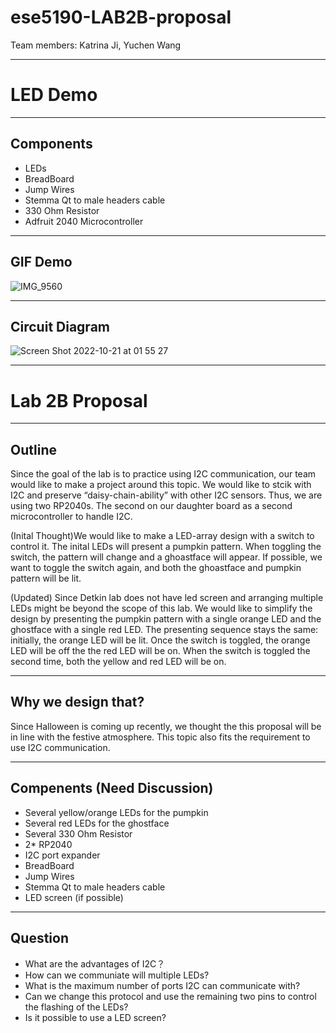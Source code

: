 # ese5190-LAB2B-proposal
Team members: Katrina Ji, Yuchen Wang

---
# LED Demo
---
## Components
- LEDs
- BreadBoard
- Jump Wires
- Stemma Qt to male headers cable
- 330 Ohm Resistor
- Adfruit 2040 Microcontroller 

---
## GIF Demo

![IMG_9560](https://user-images.githubusercontent.com/105755054/197127548-be8c2474-be12-4744-9a43-4de7041ed1a0.GIF)

---
## Circuit Diagram 
![Screen Shot 2022-10-21 at 01 55 27](https://user-images.githubusercontent.com/105755054/197122977-882c0ded-c0b9-4f89-a97a-13723dabf946.png)

---
# Lab 2B Proposal
---
## Outline
Since the goal of the lab is to practice using I2C communication, our team would like to make a project around this topic. We would like to stcik with I2C and preserve “daisy-chain-ability” with other I2C sensors. Thus, we are using two RP2040s. The second on our daughter board as a second microcontroller to handle I2C.

(Inital Thought)We would like to make a LED-array design with a switch to control it. The inital LEDs will present a pumpkin pattern. When toggling the switch, the pattern will change and a ghoastface will appear. If possible, we want to toggle the switch again, and both the ghoastface and pumpkin pattern will be lit. 

(Updated) Since Detkin lab does not have led screen and arranging multiple LEDs might be beyond the scope of this lab. We would like to simplify the design by presenting the pumpkin pattern with a single orange LED and the ghostface with a single red LED. The presenting sequence stays the same: initially, the orange LED will be lit. Once the switch is toggled, the orange LED will be off the the red LED will be on. When the switch is toggled the second time, both the yellow and red LED will be on.  

---
## Why we design that?
Since Halloween is coming up recently, we thought the this proposal will be in line with the festive atmosphere. This topic also fits the requirement to use I2C communication.

---
## Compenents (Need Discussion)
- Several yellow/orange LEDs for the pumpkin
- Several red LEDs for the ghostface
- Several 330 Ohm Resistor
- 2* RP2040
- I2C port expander
- BreadBoard
- Jump Wires
- Stemma Qt to male headers cable
- LED screen (if possible)

---
## Question
- What are the advantages of I2C？
- How can we communiate will multiple LEDs?
- What is the maximum number of ports I2C can communicate with?
- Can we change this protocol and use the remaining two pins to control the flashing of the LEDs?
- Is it possible to use a LED screen?

